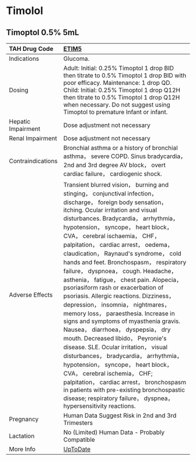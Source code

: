 # Timolol

## Timoptol 0.5% 5mL

| TAH Drug Code      | [ETIM5](https://www.tahsda.org.tw/drugs/hissearch.php?drug_code=ETIM5)                                                                                                                                                                                                                                                                                                                                                                                                                                                                                                                                                                                                                                                                                                                                                                                                                                                                                                                                                                                                                     |
|:-------------------|:-------------------------------------------------------------------------------------------------------------------------------------------------------------------------------------------------------------------------------------------------------------------------------------------------------------------------------------------------------------------------------------------------------------------------------------------------------------------------------------------------------------------------------------------------------------------------------------------------------------------------------------------------------------------------------------------------------------------------------------------------------------------------------------------------------------------------------------------------------------------------------------------------------------------------------------------------------------------------------------------------------------------------------------------------------------------------------------------|
| Indications        | Glucoma.                                                                                                                                                                                                                                                                                                                                                                                                                                                                                                                                                                                                                                                                                                                                                                                                                                                                                                                                                                                                                                                                                   |
| Dosing             | Adult: Initial: 0.25% Timoptol 1 drop BID then titrate to 0.5% Timoptol 1 drop BID with poor efficacy. Maintenance: 1 drop QD. Child: Initial: 0.25% Timoptol 1 drop Q12H then titrate to 0.5% Timoptol 1 drop Q12H when necessary. Do not suggest using Timoptol to premature Infant or infant.                                                                                                                                                                                                                                                                                                                                                                                                                                                                                                                                                                                                                                                                                                                                                                                           |
| Hepatic Impairment | Dose adjustment not necessary                                                                                                                                                                                                                                                                                                                                                                                                                                                                                                                                                                                                                                                                                                                                                                                                                                                                                                                                                                                                                                                              |
| Renal Impairment   | Dose adjustment not necessary                                                                                                                                                                                                                                                                                                                                                                                                                                                                                                                                                                                                                                                                                                                                                                                                                                                                                                                                                                                                                                                              |
| Contraindications  | Bronchial asthma or a history of bronchial asthma， severe COPD. Sinus bradycardia， 2nd and 3rd degree AV block， overt cardiac failure， cardiogenic shock.                                                                                                                                                                                                                                                                                                                                                                                                                                                                                                                                                                                                                                                                                                                                                                                                                                                                                                                              |
| Adverse Effects    | Transient blurred vision， burning and stinging， conjunctival infection， discharge， foreign body sensation， itching. Ocular irritation and visual disturbances. Bradycardia， arrhythmia， hypotension， syncope， heart block， CVA， cerebral ischaemia， CHF， palpitation， cardiac arrest， oedema， claudication， Raynaud's syndrome， cold hands and feet. Bronchospasm， respiratory failure， dyspnoea， cough. Headache， asthenia， fatigue， chest pain. Alopecia， psoriasiform rash or exacerbation of psoriasis. Allergic reactions. Dizziness， depression， insomnia， nightmares， memory loss， paraesthesia. Increase in signs and symptoms of myasthenia gravis. Nausea， diarrhoea， dyspepsia， dry mouth. Decreased libido， Peyronie's disease. SLE. Ocular irritation， visual disturbances， bradycardia， arrhythmia， hypotension， syncope， heart block， CVA， cerebral ischemia， CHF; palpitation， cardiac arrest， bronchospasm in patients with pre-existing bronchospastic disease; respiratory failure， dyspnea， hypersensitivity reactions. |
| Pregnancy          | Human Data Suggest Risk in 2nd and 3rd Trimesters                                                                                                                                                                                                                                                                                                                                                                                                                                                                                                                                                                                                                                                                                                                                                                                                                                                                                                                                                                                                                                          |
| Lactation          | No (Limited) Human Data - Probably Compatible                                                                                                                                                                                                                                                                                                                                                                                                                                                                                                                                                                                                                                                                                                                                                                                                                                                                                                                                                                                                                                              |
| More Info          | [UpToDate](https://www.uptodate.com/contents/timolol-drug-information)                                                                                                                                                                                                                                                                                                                                                                                                                                                                                                                                                                                                                                                                                                                                                                                                                                                                                                                                                                                                                     |


